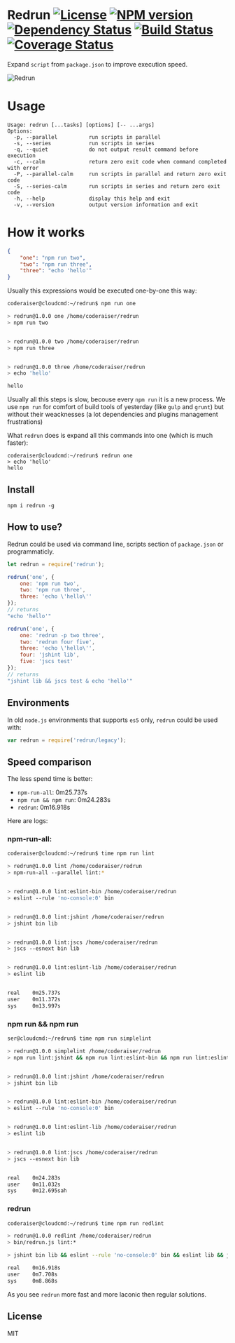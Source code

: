 # Redrun [![License][LicenseIMGURL]][LicenseURL] [![NPM version][NPMIMGURL]][NPMURL] [![Dependency Status][DependencyStatusIMGURL]][DependencyStatusURL] [![Build Status][BuildStatusIMGURL]][BuildStatusURL] [![Coverage Status][CoverageIMGURL]][CoverageURL]

Expand `script` from `package.json` to improve execution speed.

![Redrun](https://github.com/coderaiser/redrun/raw/master/redrun.png "Redrun")

# Usage

```
Usage: redrun [...tasks] [options] [-- ...args]
Options:
  -p, --parallel          run scripts in parallel
  -s, --series            run scripts in series
  -q, --quiet             do not output result command before execution
  -c, --calm              return zero exit code when command completed with error
  -P, --parallel-calm     run scripts in parallel and return zero exit code
  -S, --series-calm       run scripts in series and return zero exit code
  -h, --help              display this help and exit
  -v, --version           output version information and exit
```

# How it works

```json
{
    "one": "npm run two",
    "two": "npm run three",
    "three": "echo 'hello'"
}
```

Usually this expressions would be executed one-by-one this way:

```sh
coderaiser@cloudcmd:~/redrun$ npm run one

> redrun@1.0.0 one /home/coderaiser/redrun
> npm run two


> redrun@1.0.0 two /home/coderaiser/redrun
> npm run three


> redrun@1.0.0 three /home/coderaiser/redrun
> echo 'hello'

hello
```

Usually all this steps is slow, becouse every `npm run` it is a new process.
We use `npm run` for comfort of build tools of yesterday (like `gulp` and `grunt`) but without their weacknesses
(a lot dependencies and plugins management frustrations)

What `redrun` does is expand all this commands into one (which is much faster):

```
coderaiser@cloudcmd:~/redrun$ redrun one
> echo 'hello'
hello
```

## Install

```
npm i redrun -g
```

## How to use?

Redrun could be used via command line, scripts section of `package.json` or programmaticly.

```js
let redrun = require('redrun');

redrun('one', {
    one: 'npm run two',
    two: 'npm run three',
    three: 'echo \'hello\''
});
// returns
"echo 'hello'"

redrun('one', {
    one: 'redrun -p two three',
    two: 'redrun four five',
    three: 'echo \'hello\'',
    four: 'jshint lib',
    five: 'jscs test'
});
// returns
"jshint lib && jscs test & echo 'hello'"
```
## Environments

In old `node.js` environments that supports `es5` only, `redrun` could be used with:

```js
var redrun = require('redrun/legacy');
```

## Speed comparison
The less spend time is better:

- `npm-run-all`: 0m25.737s
- `npm run && npm run`: 0m24.283s
- `redrun`: 0m16.918s

Here are logs:

### npm-run-all:
```sh
coderaiser@cloudcmd:~/redrun$ time npm run lint

> redrun@1.0.0 lint /home/coderaiser/redrun
> npm-run-all --parallel lint:*


> redrun@1.0.0 lint:eslint-bin /home/coderaiser/redrun
> eslint --rule 'no-console:0' bin


> redrun@1.0.0 lint:jshint /home/coderaiser/redrun
> jshint bin lib


> redrun@1.0.0 lint:jscs /home/coderaiser/redrun
> jscs --esnext bin lib


> redrun@1.0.0 lint:eslint-lib /home/coderaiser/redrun
> eslint lib


real    0m25.737s
user    0m11.372s
sys     0m13.997s
```

### npm run && npm run

```sh
ser@cloudcmd:~/redrun$ time npm run simplelint

> redrun@1.0.0 simplelint /home/coderaiser/redrun
> npm run lint:jshint && npm run lint:eslint-bin && npm run lint:eslint-lib && npm run lint:jscs


> redrun@1.0.0 lint:jshint /home/coderaiser/redrun
> jshint bin lib


> redrun@1.0.0 lint:eslint-bin /home/coderaiser/redrun
> eslint --rule 'no-console:0' bin


> redrun@1.0.0 lint:eslint-lib /home/coderaiser/redrun
> eslint lib


> redrun@1.0.0 lint:jscs /home/coderaiser/redrun
> jscs --esnext bin lib


real    0m24.283s
user    0m11.032s
sys     0m12.695sah
```

### redrun

```sh
coderaiser@cloudcmd:~/redrun$ time npm run redlint

> redrun@1.0.0 redlint /home/coderaiser/redrun
> bin/redrun.js lint:*

> jshint bin lib && eslint --rule 'no-console:0' bin && eslint lib && jscs --esnext bin lib

real    0m16.918s
user    0m7.708s
sys     0m8.868s
```

As you see `redrun` more fast and more laconic then regular solutions.

## License

MIT

[NPMIMGURL]:                https://img.shields.io/npm/v/redrun.svg?style=flat
[BuildStatusIMGURL]:        https://img.shields.io/travis/coderaiser/redrun/master.svg?style=flat
[DependencyStatusIMGURL]:   https://img.shields.io/gemnasium/coderaiser/redrun.svg?style=flat
[LicenseIMGURL]:            https://img.shields.io/badge/license-MIT-317BF9.svg?style=flat
[NPMURL]:                   https://npmjs.org/package/redrun "npm"
[BuildStatusURL]:           https://travis-ci.org/coderaiser/redrun  "Build Status"
[DependencyStatusURL]:      https://gemnasium.com/coderaiser/redrun "Dependency Status"
[LicenseURL]:               https://tldrlegal.com/license/mit-license "MIT License"

[CoverageURL]:              https://coveralls.io/github/coderaiser/redrun?branch=master
[CoverageIMGURL]:           https://coveralls.io/repos/coderaiser/redrun/badge.svg?branch=master&service=github

